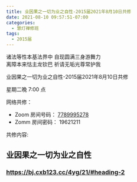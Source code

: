 ```yaml
---
title: 业因果之一切为业之自性-2015届2021年8月10日共修
date: 2021-08-10 09:57:51-07:00
categories:
  - 慧灯禅修班
tags:
  - 2015届
---
```

诸法等性本基法界中 自现圆满三身游舞力  
离障本来怙主龙钦巴 祈请无垢光尊常护我

业因果之一切为业之自性-2015届2021年8月10日共修

星期二晚 7:00 点

网络共修：

- Zoom 房间号码： [7789995278](https://us02web.zoom.us/j/7789995278?pwd=VjZmbWJFY2k2K0E5RVB2cTNIQmhqUT09)
- Zomm 房间密码： 19621211

共修内容:

## 业因果之一切为业之自性

### <https://bj.cxb123.cc/4yg/21/#heading-2>
